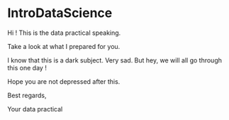 # IntroDataScience

Hi ! This is the data practical speaking.

Take a look at what I prepared for you. 

I know that this is a dark subject. Very sad. 
But hey, we will all go through this one day ! 

Hope you are not depressed after this.

Best regards,

Your data practical
